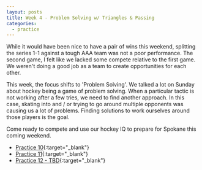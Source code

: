 ```yaml
---
layout: posts
title: Week 4 - Problem Solving w/ Triangles & Passing
categories:
  - practice
---
```


While it would have been nice to have a pair of wins this weekend, splitting the series 1-1 against a tough AAA team was not a poor performance. The second game, I felt like we lacked some compete relative to the first game. We weren't doing a good job as a team to create opportunities for each other.

This week, the focus shifts to 'Problem Solving'. We talked a lot on Sunday about hockey being a game of problem solving. When a particular tactic is not working after a few tries, we need to find another approach. In this case, skating into and / or trying to go around multiple opponents was causing us a lot of problems. Finding solutions to work ourselves around those players is the goal.

Come ready to compete and use our hockey IQ to prepare for Spokane this coming weekend.

- [Practice 10](https://www.icehockeysystems.com/share/practice/7zt1f17x){:target="_blank"}
- [Practice 11](https://www.icehockeysystems.com/share/practice/q21zh2r7){:target="_blank"}
- [Practice 12 - TBD](){:target="_blank"}
